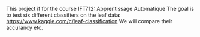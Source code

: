 This project if for the course IFT712: Apprentissage Automatique
The goal is to test six different classifiers on the leaf data: https://www.kaggle.com/c/leaf-classification
We will compare their accurancy etc.
